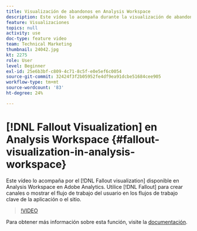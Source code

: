 ```yaml
---
title: Visualización de abandonos en Analysis Workspace
description: Este vídeo lo acompaña durante la visualización de abandonos disponible en Analysis Workspace en Adobe Analytics. Utilice Visitas en el orden previsto para crear canales o mostrar el flujo de trabajo del usuario en los flujos de trabajo clave de la aplicación o del sitio.
feature: Visualizaciones
topics: null
activity: use
doc-type: feature video
team: Technical Marketing
thumbnail: 24042.jpg
kt: 2275
role: User
level: Beginner
exl-id: 25e6b3bf-c809-4c71-8c5f-e0e5ef6c0054
source-git-commit: 32424f3f2b05952fe4df9ea91dcbe51684cee905
workflow-type: tm+mt
source-wordcount: '83'
ht-degree: 24%

---
```


# [!DNL Fallout Visualization] en Analysis Workspace {#fallout-visualization-in-analysis-workspace}

Este vídeo lo acompaña por el [!DNL Fallout visualization] disponible en Analysis Workspace en Adobe Analytics. Utilice [!DNL Fallout] para crear canales o mostrar el flujo de trabajo del usuario en los flujos de trabajo clave de la aplicación o el sitio.

>[!VIDEO](https://video.tv.adobe.com/v/24042/?quality=12)

Para obtener más información sobre esta función, visite la [documentación](https://marketing.adobe.com/resources/help/es_ES/analytics/analysis-workspace/fallout_flow.html).
